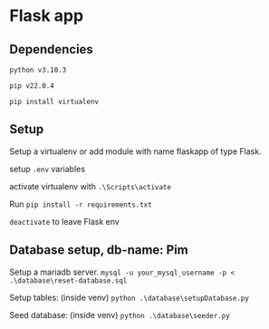# Flask app

## Dependencies

`python v3.10.3`

`pip v22.0.4`

`pip install virtualenv`

## Setup
Setup a virtualenv or add module with name flaskapp of type Flask.

setup `.env` variables

activate virtualenv with `.\Scripts\activate`

Run `pip install -r requirements.txt`

`deactivate` to leave Flask env


## Database setup, db-name: Pim

Setup a mariadb server.
`mysql -u your_mysql_username -p < .\database\reset-database.sql`

Setup tables: (inside venv)
`python .\database\setupDatabase.py`

Seed database: (inside venv)
`python .\database\seeder.py`

